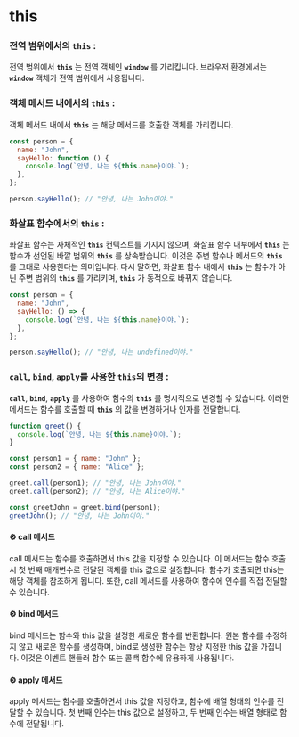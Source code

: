# this

### 전역 범위에서의 `this` :

전역 범위에서 **`this`** 는 전역 객체인 **`window`** 를 가리킵니다. 브라우저 환경에서는 **`window`** 객체가 전역 범위에서 사용됩니다.

### 객체 메서드 내에서의 `this` :

객체 메서드 내에서 **`this`** 는 해당 메서드를 호출한 객체를 가리킵니다.

```jsx
const person = {
  name: "John",
  sayHello: function () {
    console.log(`안녕, 나는 ${this.name}이야.`);
  },
};

person.sayHello(); // "안녕, 나는 John이야."
```

### 화살표 함수에서의 `this` :

화살표 함수는 자체적인 **`this`** 컨텍스트를 가지지 않으며, 화살표 함수 내부에서 **`this`** 는 함수가 선언된 바깥 범위의 **`this`** 를 상속받습니다. 이것은 주변 함수나 메서드의 **`this`** 를 그대로 사용한다는 의미입니다. 다시 말하면, 화살표 함수 내에서 **`this`** 는 함수가 아닌 주변 범위의 **`this`** 를 가리키며, **`this`** 가 동적으로 바뀌지 않습니다.

```jsx
const person = {
  name: "John",
  sayHello: () => {
    console.log(`안녕, 나는 ${this.name}이야.`);
  },
};

person.sayHello(); // "안녕, 나는 undefined이야."
```

### `call`, `bind`, `apply`를 사용한 `this`의 변경 :

**`call`**, **`bind`**, **`apply`** 를 사용하여 함수의 **`this`** 를 명시적으로 변경할 수 있습니다. 이러한 메서드는 함수를 호출할 때 **`this`** 의 값을 변경하거나 인자를 전달합니다.

```jsx
function greet() {
  console.log(`안녕, 나는 ${this.name}이야.`);
}

const person1 = { name: "John" };
const person2 = { name: "Alice" };

greet.call(person1); // "안녕, 나는 John이야."
greet.call(person2); // "안녕, 나는 Alice이야."

const greetJohn = greet.bind(person1);
greetJohn(); // "안녕, 나는 John이야."
```

#### ⚙️ call 메서드

call 메서드는 함수를 호출하면서 this 값을 지정할 수 있습니다. 이 메서드는 함수 호출 시 첫 번째 매개변수로 전달된 객체를 this 값으로 설정합니다. 함수가 호출되면 this는 해당 객체를 참조하게 됩니다. 또한, call 메서드를 사용하여 함수에 인수를 직접 전달할 수 있습니다.

#### ⚙️ bind 메서드

bind 메서드는 함수와 this 값을 설정한 새로운 함수를 반환합니다. 원본 함수를 수정하지 않고 새로운 함수를 생성하며, bind로 생성한 함수는 항상 지정한 this 값을 가집니다. 이것은 이벤트 핸들러 함수 또는 콜백 함수에 유용하게 사용됩니다.

#### ⚙️ apply 메서드

apply 메서드는 함수를 호출하면서 this 값을 지정하고, 함수에 배열 형태의 인수를 전달할 수 있습니다. 첫 번째 인수는 this 값으로 설정하고, 두 번째 인수는 배열 형태로 함수에 전달됩니다.
